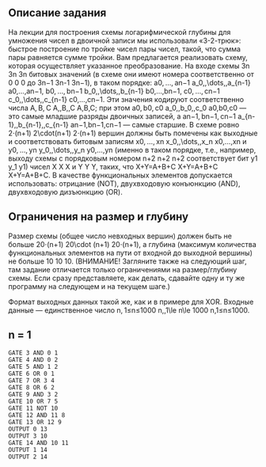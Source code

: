 ## Описание задания
На лекции для построения схемы логарифмической глубины для умножения чисел в двоичной записи мы использовали «3-2-трюк»: быстрое построение по тройке чисел пары чисел, такой, что сумма пары равняется сумме тройки. Вам предлагается реализовать схему, которая осуществляет указанное преобразование. На входе схемы 3n 3n 3n битовых значений (в схеме они имеют номера соответственно от 0 0 0 до 3n−1 3n-1 3n−1), в таком порядке: a0, …, an−1 a_0,\,\dots,\,a_{n-1} a0​,…,an−1​, b0, …, bn−1 b_0,\,\dots,\,b_{n-1} b0​,…,bn−1​, c0, …, cn−1 c_0,\,\dots,\,c_{n-1} c0​,…,cn−1​. Эти значения кодируют соответственно числа A, B, C A,\,B,\,C A,B,C; при этом a0, b0, c0 a_0,\,b_0,\,c_0 a0​,b0​,c0​ — это самые младшие разряды двоичных записей, а an−1, bn−1, cn−1 a_{n-1},\,b_{n-1},\,c_{n-1} an−1​,bn−1​,cn−1​ — самые старшие. В схеме ровно 2⋅(n+1) 2\cdot(n+1) 2⋅(n+1) вершин должны быть помечены как выходные и соответствовать битовым записям x0, …, xn x_0,\,\dots,\,x_n x0​,…,xn​ и y0, …, yn y_0,\,\dots,\,y_n y0​,…,yn​ (именно в таком порядке, т.е., например, выходу схемы с порядковым номером n+2 n+2 n+2 соответствует бит y1 y_1 y1​) чисел X X X и Y Y Y, таких, что X+Y=A+B+C X+Y=A+B+C X+Y=A+B+C. В качестве функциональных элементов допускается использовать: отрицание (NOT), двухвходовую конъюнкцию (AND), двухвходовую дизъюнкцию (OR).


## Ограничения на размер и глубину

Размер схемы (общее число невходных вершин) должен быть не больше 20⋅(n+1) 20\cdot (n+1) 20⋅(n+1), а глубина (максимум количества функциональных элементов на пути от входной до выходной вершины) не больше 10 10 10. (ВНИМАНИЕ! Загляните также на следующий шаг, там задание отличается только ограничениями на размер/глубину схемы. Если сразу представляете, как делать, сдавайте одну и ту же программу на следующем и на текущем шаге.)

Формат выходных данных такой же, как и в примере для XOR. Входные данные — единственное число n, 1≤n≤1000 n,\,1\le n\le 1000 n,1≤n≤1000.


## n = 1
```
GATE 3 AND 0 1
GATE 4 AND 0 2
GATE 5 AND 1 2
GATE 6 OR 0 1
GATE 7 OR 3 4
GATE 8 OR 6 2
GATE 9 AND 3 2
GATE 10 OR 7 5
GATE 11 NOT 10
GATE 12 AND 11 8
GATE 13 OR 12 9
OUTPUT 0 13
OUTPUT 3 10
GATE 14 AND 10 11
OUTPUT 1 14
OUTPUT 2 14
```